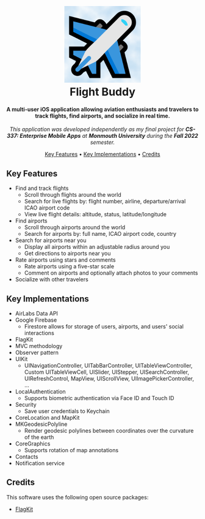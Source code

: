 <h1 align="center">
  <br>
  <a href="https://github.com/joefurmanowski/flight-buddy-ios"><img src="https://github.com/joefurmanowski/flight-buddy-ios/blob/main/Flight%20Buddy/Assets.xcassets/AppIcon.appiconset/icon_1024.png?raw=true" alt="Flight Buddy" width="200"></a>
  <br>
  Flight Buddy
  <br>
</h1>

<h4 align="center">A multi-user iOS application allowing aviation enthusiasts and travelers to track flights, find airports, and socialize in real time.</h4>

<p align="center"><em>This application was developed independently as my final project for <strong>CS-337: Enterprise Mobile Apps</strong> at <strong>Monmouth University</strong> during the <strong>Fall 2022</strong> semester.</em></p>

<p align="center">
  <a href="#key-features">Key Features</a> •
  <a href="#key-implementations">Key Implementations</a> •
  <a href="#credits">Credits</a>
</p>

## Key Features

- Find and track flights
  - Scroll through flights around the world
  - Search for live flights by: flight number, airline, departure/arrival ICAO airport code
  - View live flight details: altitude, status, latitude/longitude
- Find airports
  - Scroll through airports around the world
  - Search for airports by: full name, ICAO airport code, country
- Search for airports near you
  - Display all airports within an adjustable radius around you
  - Get directions to airports near you
- Rate airports using stars and comments
  - Rate airports using a five-star scale
  - Comment on airports and optionally attach photos to your comments
- Socialize with other travelers

## Key Implementations

- AirLabs Data API
- Google Firebase
  - Firestore allows for storage of users, airports, and users' social interactions
- FlagKit
- MVC methodology
- Observer pattern
- UIKit
  - UINavigationController, UITabBarController, UITableViewController, Custom UITableViewCell, UISlider, UIStepper, UISearchController, UIRefreshControl, MapView, UIScrollView, UIImagePickerController, …
- LocalAuthentication
  - Supports biometric authentication via Face ID and Touch ID
- Security
  - Save user credentials to Keychain
- CoreLocation and MapKit
- MKGeodesicPolyline
  - Render geodesic polylines between coordinates over the curvature of the earth
- CoreGraphics
  - Supports rotation of map annotations
- Contacts
- Notification service

## Credits

This software uses the following open source packages:

- [FlagKit](https://github.com/madebybowtie/FlagKit)
